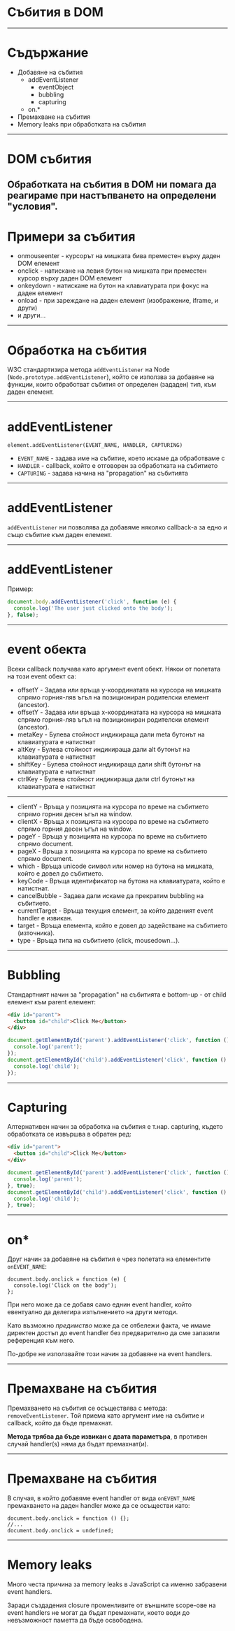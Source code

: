 # Събития в DOM

---
# Съдържание

* Добавяне на събития
  * addEventListener
    * eventObject
    * bubbling
    * capturing
  * on.\*
* Премахване на събития
* Memory leaks при обработката на събития
---
# DOM събития

Обработката на събития в DOM ни помага да реагираме при настъпването на определени "условия".
---
# Примери за събития

* onmouseenter - курсорът на мишката бива преместен върху даден DOM елемент
* onclick - натискане на левия бутон на мишката при преместен курсор върху даден DOM елемент
* onkeydown - натискане на бутон на клавиатурата при фокус на даден елемент
* onload - при зареждане на даден елемент (изображение, iframe, и други)
* и други...
---
# Обработка на събития

W3C стандартизира метода `addEventListener` на Node (`Node.prototype.addEventListener`),
който се използва за добавяне на функции, които обработват събития от определен (зададен) тип,
към даден елемент.

---
# addEventListener

`element.addEventListener(EVENT_NAME, HANDLER, CAPTURING)`

- `EVENT_NAME` - задава име на събитие, което искаме да обработваме с
- `HANDLER` - callback, който е отговорен за обработката на събитието
- `CAPTURING` - задава начина на "propagation" на събитията

---

# addEventListener

`addEventListener` ни позволява да добавяме няколко callback-а за едно
и също събитие към даден елемент.

---

# addEventListener

Пример:

```javascript
document.body.addEventListener('click', function (e) {
  console.log('The user just clicked onto the body');
}, false);
```
---

# event oбекта

Всеки callback получава като аргумент event обект. Някои от полетата на този event обект са:

* offsetY - Задава или връща y-координатата на курсора на мишката спрямо горния-ляв ъгъл на
позициониран родителски елемент (ancestor).
* offsetY - Задава или връща x-координатата на курсора на мишката спрямо горния-ляв ъгъл на
позициониран родителски елемент (ancestor).
* metaKey - Булева стойност индикираща дали meta бутонът на клавиатурата е натистнат
* altKey - Булева стойност индикираща дали alt бутонът на клавиатурата е натистнат
* shiftKey - Булева стойност индикираща дали shift бутонът на клавиатурата е натистнат
* ctrlKey - Булева стойност индикираща дали ctrl бутонът на клавиатурата е натистнат

---

* clientY - Връща y позицията на курсора по време на събитието спрямо горния десен ъгъл на window.
* clientX - Връща x позицията на курсора по време на събитието спрямо горния десен ъгъл на window.
* pageY - Връща y позицията на курсора по време на събитието спрямо document.
* pageX - Връща x позицията на курсора по време на събитието спрямо document.
* which - Връща unicode символ или номер на бутона на мишката, който е довел до събитието.
* keyCode - Връща идентификатор на бутона на клавиатурата, който е натистнат.
* cancelBubble - Задава дали искаме да прекратим bubbling на събитието.
* currentTarget - Връща текущия елемент, за който даденият еvent handler е извикан.
* target - Връща елемента, който е довел до задействане на събитието (източника).
* type - Връща типа на събитието (click, mousedown...).
---

# Bubbling

Стандартният начин за "propagation" на събитията е bottom-up - от child елемент към parent елемент:

```html
<div id="parent">
  <button id="child">Click Me</button>
</div>
```

```javascript
document.getElementById('parent').addEventListener('click', function () {
  console.log('parent');
});
document.getElementById('child').addEventListener('click', function () {
  console.log('child');
});
```

---

# Capturing

Алтернативен начин за обработка на събития е т.нар. capturing, където обработката се извършва в обратен ред:

```html
<div id="parent">
  <button id="child">Click Me</button>
</div>
```

```javascript
document.getElementById('parent').addEventListener('click', function () {
  console.log('parent');
}, true);
document.getElementById('child').addEventListener('click', function () {
  console.log('child');
}, true);
```
---

# on\*

Друг начин за добавяне на събития е чрез полетата на елементите `onEVENT_NAME`:

```
document.body.onclick = function (e) {
  console.log('Click on the body');
};
```

При него може да се добавя само еднин event handler, който евентуално да делегира изпълнението на
други методи.

Като възможно *предимство* може да се отбележи факта, че имаме директен достъп до event handler
без предварително да сме запазили референция към него.

По-добре не използвайте този начин за добавяне на event handlers.

---

# Премахване на събития

Премахването на събития се осъществява с метода: `removeEventListener`.
Той приема като аргумент име на събитие и callback, който да бъде премахнат.

**Метода трябва да бъде извикан с двата параметъра**, в противен случай
handler(s) няма да бъдат премахнат(и).

---

# Премахване на събития

В случая, в който добавяме event handler от вида `onEVENT_NAME` премахването на даден handler може да се
осъществи като:

```javasctipt
document.body.onclick = function () {};
//...
document.body.onclick = undefined;
```

---

# Memory leaks

Много честа причина за memory leaks в JavaScript са именно забравени еvent handlers.

Заради създадения closure променливите от външните scope-ове на event handlers не могат да бъдат
премахнати, което води до невъзможност паметта да бъде освободена.

